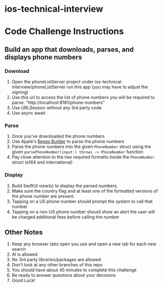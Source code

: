 # ios-technical-interview
# Code Challenge Instructions
## Build an app that downloads, parses, and displays phone numbers
### Download
  1. Open the phoneListServer project under ios-technical-interview/phoneListServer run this app (you may have to adjust the signing)
  2. Use this url to access the list of phone numbers you will be required to parse: "http://localhost:8181/phone-numbers"
  3. Use URLSession without any 3rd party code
  4. Use async await
### Parse
  1. Once you've downloaded the phone numbers
  1. Use Apple's [Regex Builder](https://developer.apple.com/documentation/regexbuilder) to parse the phone numbers
  1. Parse the phone numbers into the given `PhoneNumber` struct using the given `parsePhoneNumber(input:) throws -> PhoneNumber` function
  2. Pay close attention to the two required formatts inside the `PhoneNumber` struct (e164 and international)
### Display
  1. Build SwiftUI view(s) to display the parsed numbers.
  2. Make sure the country flag and at least one of the formatted versions of the phone number are present.
  3. Tapping on a US phone number should prompt the system to call that number
  4. Tapping on a non-US phone number should show an alert the user will be charged additional fees before calling the number

## Other Notes
  1. Keep any browser tabs open you use and open a new tab for each new search
  2. AI is allowed
  3. No 3rd party libraries/packages are allowed
  4. Don't look at any other branches of this repo
  6. You should have about 45 minutes to complete this challenge
  7. Be ready to answer questions about your decisions
  8. Good Luck!
